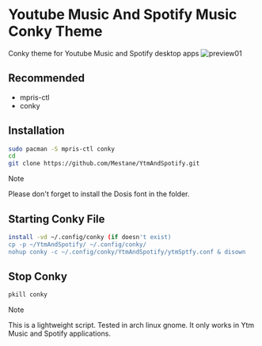 # Youtube Music And Spotify Music Conky Theme

Conky theme for Youtube Music and Spotify desktop apps
![preview01](https://github.com/Mestane/YtmAndSpotify/assets/67807483/9a66f76a-011a-4aee-a125-cb6e0733d3e7)

## Recommended

- mpris-ctl
- conky

## Installation

```bash
sudo pacman -S mpris-ctl conky
cd
git clone https://github.com/Mestane/YtmAndSpotify.git
```

> [!NOTE]
> Please don't forget to install the Dosis font in the folder.

## Starting Conky File

```bash
install -vd ~/.config/conky (if doesn't exist)
cp -p ~/YtmAndSpotify/ ~/.config/conky/
nohup conky -c ~/.config/conky/YtmAndSpotify/ytmSptfy.conf & disown
```

## Stop Conky

```bash
pkill conky
```

> [!NOTE]
> This is a lightweight script.
> Tested in arch linux gnome. It only works in Ytm Music and Spotify applications.
